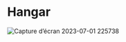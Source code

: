 # Hangar

![Capture d’écran 2023-07-01 225738](https://github.com/Newaluigi/Hangar/assets/108535805/cf358378-9c21-4017-a5cf-de4bc61e43b0)
